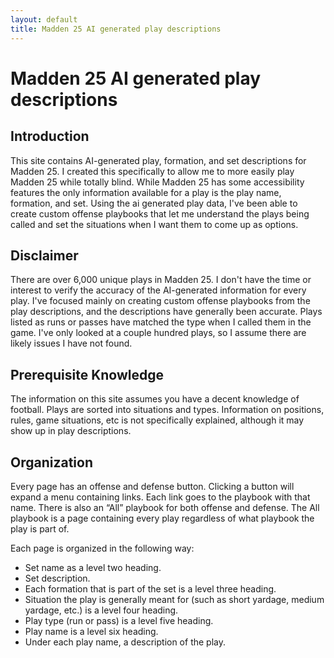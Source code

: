 ```yaml
---
layout: default
title: Madden 25 AI generated play descriptions
---
```

# Madden 25 AI generated play descriptions

## Introduction
This site contains AI-generated play, formation, and set descriptions for Madden 25. I created this specifically to allow me to more easily play Madden 25 while totally blind. While Madden 25 has some accessibility features the only information available for a play is the play name, formation, and set. Using the ai generated play data, I've been able to create custom offense playbooks that let me understand the plays being called and set the situations when I want them to come up as options.

## Disclaimer
There are over 6,000 unique plays in Madden 25. I don't have the time or interest to verify the accuracy of the AI-generated information for every play. I've focused mainly on creating custom offense playbooks from the play descriptions, and the descriptions have generally been accurate. Plays listed as runs or passes have matched the type when I called them in the game. I've only looked at a couple hundred plays, so I assume there are likely issues I have not found.

## Prerequisite Knowledge
The information on this site assumes you have a decent knowledge of football. Plays are sorted into situations and types. Information on positions, rules, game situations, etc is not specifically explained, although it may show up in play descriptions.

## Organization
Every page has an offense and defense button. Clicking a button will expand a menu containing links. Each link goes to the playbook with that name. There is also an “All” playbook for both offense and defense. The All playbook is a page containing every play regardless of what playbook the play is part of.

Each page is organized in the following way:

* Set name as a level two heading.  
* Set description.  
* Each formation that is part of the set is a level three heading.  
* Situation the play is generally meant for (such as short yardage, medium yardage, etc.) is a level four heading.  
* Play type (run or pass) is a level five heading.  
* Play name is a level six heading.  
* Under each play name, a description of the play.